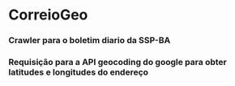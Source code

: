 # CorreioGeo

### Crawler para o boletim diario da SSP-BA
### Requisição para a API geocoding do google para obter latitudes e longitudes do endereço
